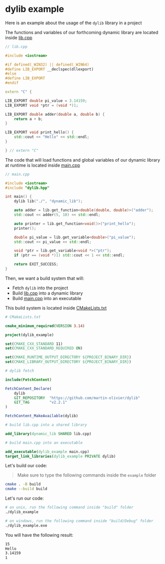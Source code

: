 # dylib example

Here is an example about the usage of the `dylib` library in a project

The functions and variables of our forthcoming dynamic library are located inside [lib.cpp](lib.cpp)

```c++
// lib.cpp

#include <iostream>

#if defined(_WIN32) || defined(_WIN64)
#define LIB_EXPORT __declspec(dllexport)
#else
#define LIB_EXPORT
#endif

extern "C" {

LIB_EXPORT double pi_value = 3.14159;
LIB_EXPORT void *ptr = (void *)1;

LIB_EXPORT double adder(double a, double b) {
    return a + b;
}

LIB_EXPORT void print_hello() {
    std::cout << "Hello" << std::endl;
}

} // extern "C"
```

The code that will load functions and global variables of our dynamic library at runtime is located inside [main.cpp](main.cpp)

```c++
// main.cpp

#include <iostream>
#include "dylib.hpp"

int main() {
    dylib lib("./", "dynamic_lib");

    auto adder = lib.get_function<double(double, double)>("adder");
    std::cout << adder(5, 10) << std::endl;

    auto printer = lib.get_function<void()>("print_hello");
    printer();

    double pi_value = lib.get_variable<double>("pi_value");
    std::cout << pi_value << std::endl;

    void *ptr = lib.get_variable<void *>("ptr");
    if (ptr == (void *)1) std::cout << 1 << std::endl;

    return EXIT_SUCCESS;
}
```

Then, we want a build system that will:

- Fetch `dylib` into the project
- Build [lib.cpp](lib.cpp) into a dynamic library
- Build [main.cpp](main.cpp) into an executable

This build system is located inside [CMakeLists.txt](CMakeLists.txt)

```cmake
# CMakeLists.txt

cmake_minimum_required(VERSION 3.14)

project(dylib_example)

set(CMAKE_CXX_STANDARD 11)
set(CMAKE_CXX_STANDARD_REQUIRED ON)

set(CMAKE_RUNTIME_OUTPUT_DIRECTORY ${PROJECT_BINARY_DIR})
set(CMAKE_LIBRARY_OUTPUT_DIRECTORY ${PROJECT_BINARY_DIR})

# dylib fetch

include(FetchContent)

FetchContent_Declare(
    dylib
    GIT_REPOSITORY  "https://github.com/martin-olivier/dylib"
    GIT_TAG         "v2.2.1"
)

FetchContent_MakeAvailable(dylib)

# build lib.cpp into a shared library

add_library(dynamic_lib SHARED lib.cpp)

# build main.cpp into an executable

add_executable(dylib_example main.cpp)
target_link_libraries(dylib_example PRIVATE dylib)
```

Let's build our code:
> Make sure to type the following commands inside the `example` folder

```sh
cmake . -B build
cmake --build build
```

Let's run our code:

```sh
# on unix, run the following command inside "build" folder
./dylib_example

# on windows, run the following command inside "build/Debug" folder
./dylib_example.exe
```

You will have the following result:

```sh
15
Hello
3.14159
1
```
